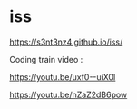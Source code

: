 # iss
https://s3nt3nz4.github.io/iss/



Coding train video :

https://youtu.be/uxf0--uiX0I

https://youtu.be/nZaZ2dB6pow

